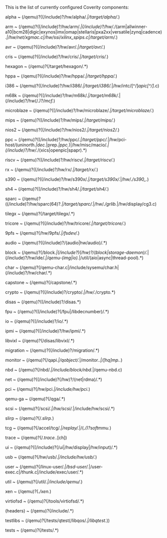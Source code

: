 This is the list of currently configured Coverity components:

alpha
  ~ (/qemu)?((/include)?/hw/alpha/.*|/target/alpha/.*)

arm
  ~ (/qemu)?((/include)?/hw/arm/.*|(/include)?/hw/.*/(arm|allwinner-a10|bcm28|digic|exynos|imx|omap|stellaris|pxa2xx|versatile|zynq|cadence).*|/hw/net/xgmac.c|/hw/ssi/xilinx_spips.c|/target/arm/.*)

avr
  ~ (/qemu)?((/include)?/hw/avr/.*|/target/avr/.*)

cris
  ~ (/qemu)?((/include)?/hw/cris/.*|/target/cris/.*)

hexagon
  ~ (/qemu)?(/target/hexagon/.*)

hppa
  ~ (/qemu)?((/include)?/hw/hppa/.*|/target/hppa/.*)

i386
  ~ (/qemu)?((/include)?/hw/i386/.*|/target/i386/.*|/hw/intc/[^/]*apic[^/]*\.c)

m68k
  ~ (/qemu)?((/include)?/hw/m68k/.*|/target/m68k/.*|(/include)?/hw(/.*)?/mcf.*)

microblaze
  ~ (/qemu)?((/include)?/hw/microblaze/.*|/target/microblaze/.*)

mips
  ~ (/qemu)?((/include)?/hw/mips/.*|/target/mips/.*)

nios2
  ~ (/qemu)?((/include)?/hw/nios2/.*|/target/nios2/.*)

ppc
  ~ (/qemu)?((/include)?/hw/ppc/.*|/target/ppc/.*|/hw/pci-host/(uninorth.*|dec.*|prep.*|ppc.*)|/hw/misc/macio/.*|(/include)?/hw/.*/(xics|openpic|spapr).*)

riscv
  ~ (/qemu)?((/include)?/hw/riscv/.*|/target/riscv/.*)

rx
  ~ (/qemu)?((/include)?/hw/rx/.*|/target/rx/.*)

s390
  ~ (/qemu)?((/include)?/hw/s390x/.*|/target/s390x/.*|/hw/.*/s390_.*)

sh4
  ~ (/qemu)?((/include)?/hw/sh4/.*|/target/sh4/.*)

sparc
  ~ (/qemu)?((/include)?/hw/sparc(64)?.*|/target/sparc/.*|/hw/.*/grlib.*|/hw/display/cg3.c)

tilegx
  ~ (/qemu)?(/target/tilegx/.*)

tricore
  ~ (/qemu)?((/include)?/hw/tricore/.*|/target/tricore/.*)

9pfs
  ~ (/qemu)?(/hw/9pfs/.*|/fsdev/.*)

audio
  ~ (/qemu)?((/include)?/(audio|hw/audio)/.*)

block
  ~ (/qemu)?(/block.*|(/include?)(/hw)?/(block|storage-daemon)/.*|(/include)?/hw/ide/.*|/qemu-(img|io).*|/util/(aio|async|thread-pool).*)

char
  ~ (/qemu)?(/qemu-char\.c|/include/sysemu/char\.h|(/include)?/hw/char/.*)

capstone
  ~ (/qemu)?(/capstone/.*)

crypto
  ~ (/qemu)?((/include)?/crypto/.*|/hw/.*/crypto.*)

disas
  ~ (/qemu)?((/include)?/disas.*)

fpu
  ~ (/qemu)?((/include)?(/fpu|/libdecnumber)/.*)

io
  ~ (/qemu)?((/include)?/io/.*)

ipmi
  ~ (/qemu)?((/include)?/hw/ipmi/.*)

libvixl
  ~ (/qemu)?(/disas/libvixl/.*)

migration
  ~ (/qemu)?((/include)?/migration/.*)

monitor
  ~ (/qemu)?(/qapi.*|/qobject/.*|/monitor\..*|/[hq]mp\..*)

nbd
  ~ (/qemu)?(/nbd/.*|/include/block/nbd.*|/qemu-nbd\.c)

net
  ~ (/qemu)?((/include)?(/hw)?/(net|rdma)/.*)

pci
  ~ (/qemu)?(/hw/pci.*|/include/hw/pci.*)

qemu-ga
  ~ (/qemu)?(/qga/.*)

scsi
  ~ (/qemu)?(/scsi/.*|/hw/scsi/.*|/include/hw/scsi/.*)

slirp
  ~ (/qemu)?(/.*slirp.*)

tcg
  ~ (/qemu)?(/accel/tcg/.*|/replay/.*|/(.*/)?softmmu.*)

trace
  ~ (/qemu)?(/.*trace.*\.[ch])

ui
  ~ (/qemu)?((/include)?(/ui|/hw/display|/hw/input)/.*)

usb
  ~ (/qemu)?(/hw/usb/.*|/include/hw/usb/.*)

user
  ~ (/qemu)?(/linux-user/.*|/bsd-user/.*|/user-exec\.c|/thunk\.c|/include/exec/user/.*)

util
  ~ (/qemu)?(/util/.*|/include/qemu/.*)

xen
  ~ (/qemu)?(.*/xen.*)

virtiofsd
  ~ (/qemu)?(/tools/virtiofsd/.*)

(headers)
  ~ (/qemu)?(/include/.*)

testlibs
  ~ (/qemu)?(/tests/qtest(/libqos/.*|/libqtest.*))

tests
  ~ (/qemu)?(/tests/.*)

